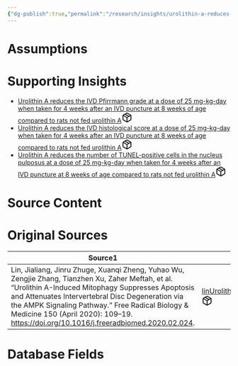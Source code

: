 ```yaml
---
{"dg-publish":true,"permalink":"/research/insights/urolithin-a-reduces-the-progression-of-ivd-degeneration-at-a-dose-of-25-mg-kg-day-when-taken-for-4-weeks-after-an-ivd-puncture-at-8-weeks-of-age-compared-to-rats-not-fed-urolithin-a/"}
---
```


# Assumptions
<div><ul class="dataview list-view-ul"></ul></div>

# Supporting Insights
<div><ul class="dataview list-view-ul"><li><span><a data-tooltip-position="top" aria-label="Research/Insights/Urolithin A reduces the IVD Pfirrmann grade at a dose of 25 mg-kg-day when taken for 4 weeks after an IVD puncture at 8 weeks of age compared to rats not fed urolithin A.md" data-href="Research/Insights/Urolithin A reduces the IVD Pfirrmann grade at a dose of 25 mg-kg-day when taken for 4 weeks after an IVD puncture at 8 weeks of age compared to rats not fed urolithin A.md" href="Research/Insights/Urolithin A reduces the IVD Pfirrmann grade at a dose of 25 mg-kg-day when taken for 4 weeks after an IVD puncture at 8 weeks of age compared to rats not fed urolithin A.md" class="internal-link" target="_blank" rel="noopener" fileclass-name="Research Links">Urolithin A reduces the IVD Pfirrmann grade at a dose of 25 mg-kg-day when taken for 4 weeks after an IVD puncture at 8 weeks of age compared to rats not fed urolithin A</a><a class="metadata-menu fileclass-icon"><svg xmlns="http://www.w3.org/2000/svg" width="24" height="24" viewBox="0 0 24 24" fill="none" stroke="currentColor" stroke-width="2" stroke-linecap="round" stroke-linejoin="round" class="svg-icon lucide-package"><path d="m7.5 4.27 9 5.15"></path><path d="M21 8a2 2 0 0 0-1-1.73l-7-4a2 2 0 0 0-2 0l-7 4A2 2 0 0 0 3 8v8a2 2 0 0 0 1 1.73l7 4a2 2 0 0 0 2 0l7-4A2 2 0 0 0 21 16Z"></path><path d="m3.3 7 8.7 5 8.7-5"></path><path d="M12 22V12"></path></svg></a></span></li><li><span><a data-tooltip-position="top" aria-label="Research/Insights/Urolithin A reduces the IVD histological score at a dose of 25 mg-kg-day when taken for 4 weeks after an IVD puncture at 8 weeks of age compared to rats not fed urolithin A.md" data-href="Research/Insights/Urolithin A reduces the IVD histological score at a dose of 25 mg-kg-day when taken for 4 weeks after an IVD puncture at 8 weeks of age compared to rats not fed urolithin A.md" href="Research/Insights/Urolithin A reduces the IVD histological score at a dose of 25 mg-kg-day when taken for 4 weeks after an IVD puncture at 8 weeks of age compared to rats not fed urolithin A.md" class="internal-link" target="_blank" rel="noopener" fileclass-name="Research Links">Urolithin A reduces the IVD histological score at a dose of 25 mg-kg-day when taken for 4 weeks after an IVD puncture at 8 weeks of age compared to rats not fed urolithin A</a><a class="metadata-menu fileclass-icon"><svg xmlns="http://www.w3.org/2000/svg" width="24" height="24" viewBox="0 0 24 24" fill="none" stroke="currentColor" stroke-width="2" stroke-linecap="round" stroke-linejoin="round" class="svg-icon lucide-package"><path d="m7.5 4.27 9 5.15"></path><path d="M21 8a2 2 0 0 0-1-1.73l-7-4a2 2 0 0 0-2 0l-7 4A2 2 0 0 0 3 8v8a2 2 0 0 0 1 1.73l7 4a2 2 0 0 0 2 0l7-4A2 2 0 0 0 21 16Z"></path><path d="m3.3 7 8.7 5 8.7-5"></path><path d="M12 22V12"></path></svg></a></span></li><li><span><a data-tooltip-position="top" aria-label="Research/Insights/Urolithin A reduces the number of TUNEL-positive cells in the nucleus pulposus at a dose of 25 mg-kg-day when taken for 4 weeks after an IVD puncture at 8 weeks of age compared to rats not fed urolithin A.md" data-href="Research/Insights/Urolithin A reduces the number of TUNEL-positive cells in the nucleus pulposus at a dose of 25 mg-kg-day when taken for 4 weeks after an IVD puncture at 8 weeks of age compared to rats not fed urolithin A.md" href="Research/Insights/Urolithin A reduces the number of TUNEL-positive cells in the nucleus pulposus at a dose of 25 mg-kg-day when taken for 4 weeks after an IVD puncture at 8 weeks of age compared to rats not fed urolithin A.md" class="internal-link" target="_blank" rel="noopener" fileclass-name="Research Links">Urolithin A reduces the number of TUNEL-positive cells in the nucleus pulposus at a dose of 25 mg-kg-day when taken for 4 weeks after an IVD puncture at 8 weeks of age compared to rats not fed urolithin A</a><a class="metadata-menu fileclass-icon"><svg xmlns="http://www.w3.org/2000/svg" width="24" height="24" viewBox="0 0 24 24" fill="none" stroke="currentColor" stroke-width="2" stroke-linecap="round" stroke-linejoin="round" class="svg-icon lucide-package"><path d="m7.5 4.27 9 5.15"></path><path d="M21 8a2 2 0 0 0-1-1.73l-7-4a2 2 0 0 0-2 0l-7 4A2 2 0 0 0 3 8v8a2 2 0 0 0 1 1.73l7 4a2 2 0 0 0 2 0l7-4A2 2 0 0 0 21 16Z"></path><path d="m3.3 7 8.7 5 8.7-5"></path><path d="M12 22V12"></path></svg></a></span></li></ul></div>

# Source Content
<div><ul class="dataview list-view-ul"></ul></div>

# Original Sources
<div><table class="dataview table-view-table"><thead class="table-view-thead"><tr class="table-view-tr-header"><th class="table-view-th"><span>Source</span><span class="dataview small-text">1</span></th><th class="table-view-th"><span>Citation Key</span></th></tr></thead><tbody class="table-view-tbody"><tr><td><span>Lin, Jialiang, Jinru Zhuge, Xuanqi Zheng, Yuhao Wu, Zengjie Zhang, Tianzhen Xu, Zaher Meftah, et al. “Urolithin A-Induced Mitophagy Suppresses Apoptosis and Attenuates Intervertebral Disc Degeneration via the AMPK Signaling Pathway.” Free Radical Biology &amp; Medicine 150 (April 2020): 109–19. <a rel="noopener" class="external-link" href="https://doi.org/10.1016/j.freeradbiomed.2020.02.024" target="_blank">https://doi.org/10.1016/j.freeradbiomed.2020.02.024</a>.</span></td><td><span><a data-tooltip-position="top" aria-label="Research/Evidence Sources/linUrolithinAinducedMitophagy2020.md" data-href="Research/Evidence Sources/linUrolithinAinducedMitophagy2020.md" href="Research/Evidence Sources/linUrolithinAinducedMitophagy2020.md" class="internal-link" target="_blank" rel="noopener" fileclass-name="Research Links">linUrolithinAinducedMitophagy2020</a><a class="metadata-menu fileclass-icon"><svg xmlns="http://www.w3.org/2000/svg" width="24" height="24" viewBox="0 0 24 24" fill="none" stroke="currentColor" stroke-width="2" stroke-linecap="round" stroke-linejoin="round" class="svg-icon lucide-package"><path d="m7.5 4.27 9 5.15"></path><path d="M21 8a2 2 0 0 0-1-1.73l-7-4a2 2 0 0 0-2 0l-7 4A2 2 0 0 0 3 8v8a2 2 0 0 0 1 1.73l7 4a2 2 0 0 0 2 0l7-4A2 2 0 0 0 21 16Z"></path><path d="m3.3 7 8.7 5 8.7-5"></path><path d="M12 22V12"></path></svg></a></span></td></tr></tbody></table></div>

# Database Fields